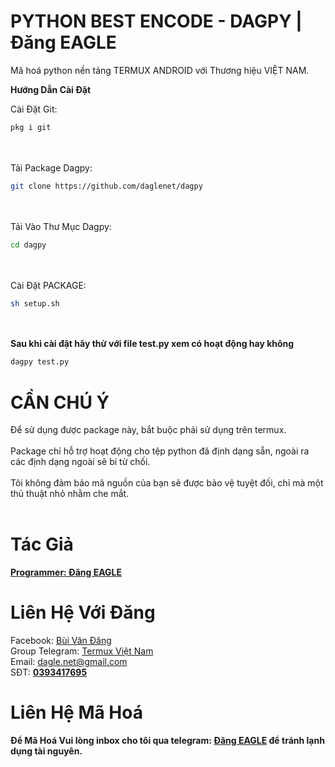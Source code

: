 # PYTHON BEST ENCODE - DAGPY | Đăng EAGLE

Mã hoá python nền tảng TERMUX ANDROID với Thương hiệu VIỆT NAM.

**Hướng Dẫn Cài Đặt**
 
 
 
Cài Đặt Git:
```bash
pkg i git
```
</br></br>
Tải Package Dagpy:
```bash
git clone https://github.com/daglenet/dagpy
```
</br></br>
Tải Vào Thư Mục Dagpy:
```bash
cd dagpy
```
</br></br>
Cài Đặt PACKAGE:
```bash
sh setup.sh
```
</br></br>
**Sau khi cài đặt hãy thử với file test.py xem có hoạt động hay không** </br>
```bash
dagpy test.py
```
# CẦN CHÚ Ý

Để sử dụng được package này, bắt buộc phải sử dụng trên termux. </br></br>
Package chỉ hỗ trợ hoạt động cho tệp python đã định dạng sẵn, ngoài ra các định dạng ngoài sẽ bi từ chối. </br></br>
Tôi không đảm bảo mã nguồn của bạn sẽ được bảo vệ tuyệt đối, chỉ mà một thủ thuật nhỏ nhằm che mắt. </br></br>

# Tác Giả

[**Programmer: Đăng EAGLE**](https://t.me/dangeagle)

# Liên Hệ Với Đăng
Facebook: [Bùi Văn Đăng](https://www.facebook.com/dangeagle) </br>
Group Telegram: [Termux Việt Nam](https://t.me/termuxvietnam) </br>
Email: [dagle.net@gmail.com](mailto:dagle.net@gmail.com) </br>
SĐT: [**0393417695**](tel:0393417695) </br>

# Liên Hệ Mã Hoá

**Để Mã Hoá Vui lòng inbox cho tôi qua telegram: [Đăng EAGLE](https://t.me/dangeagle) để tránh lạnh dụng tài nguyên.**
